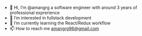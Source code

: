 - 👋 Hi, I’m @amangrg a software engineer with around 3 years of professional exprerience
- 👀 I’m interested in fullstack development
- 🌱 I’m currently learning the React/Redux workflow
- 📫 How to reach me amangrg96@gmail.com
